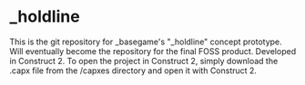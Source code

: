 # _holdline
This is the git repository for _basegame's "_holdline" concept prototype. Will eventually become the repository for the final FOSS product. Developed in Construct 2. To open the project in Construct 2, simply download the .capx file from the /capxes directory and open it with Construct 2.

